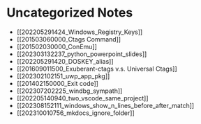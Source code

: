# Uncategorized Notes

* [[202205291424_Windows_Registry_Keys]]
* [[201503060000_Ctags Command]]
* [[201502030000_ConEmu]]
* [[202303132237_python_powerpoint_slides]]
* [[202205291420_DOSKEY_alias]]
* [[201609011500_Exuberant-ctags v.s. Universal Ctags]]
* [[202302102151_uwp_app_pkg]]
* [[201402150000_Exit code]]
* [[202307202225_windbg_sympath]]
* [[202205140940_two_vscode_same_project]]
* [[202308152111_windows_show_n_lines_before_after_match]]
* [[202310010756_mkdocs_ignore_folder]]
